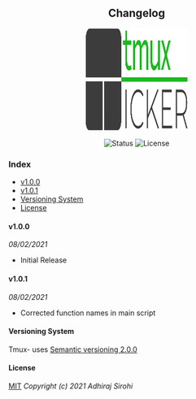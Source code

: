 <h2 align="center"> Changelog</h3>
<p align="center"><img src="https://raw.githubusercontent.com/Brutuski/tmux-ticker/188354ed393f5d4ef2dea5dd665195bf0a591879/logo.svg" width="200" height="200"><p>
<p align="center">
        <img alt="Status" src="https://img.shields.io/badge/Maintained-Yes-44B273.svg">
        <img alt="License" src="https://img.shields.io/badge/LICENSE-MIT-1D918B.svg">
</p>

### Index
* [v1.0.0](#v1.0.0)
* [v1.0.1](#v1.0.1)
* [Versioning System](#versioning-system)
* [License](#license)

#### v1.0.0
_08/02/2021_
- Initial Release 

#### v1.0.1
_08/02/2021_
- Corrected function names in main script

#### Versioning System
Tmux- uses [Semantic versioning 2.0.0](https://semver.org)

#### License
[MIT](https://github.com/Brutuski/tmux-ticker/blob/main/LICENSE)
_Copyright (c) 2021 Adhiraj Sirohi_
